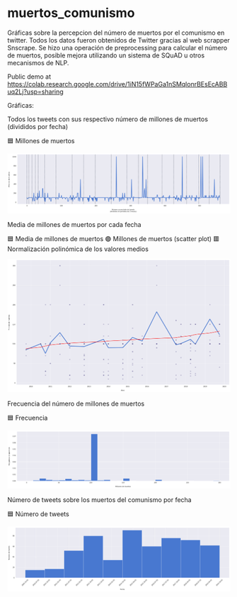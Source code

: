 # muertos_comunismo
Gráficas sobre la percepcion del número de muertos por el comunismo en twitter.
Todos los datos fueron obtenidos de Twitter gracias al web scrapper Snscrape. Se hizo una operación de preprocessing para calcular el número de muertos, posible mejora utilizando un sistema de SQuAD u otros mecanismos de NLP.

Public demo at https://colab.research.google.com/drive/1iN15fWPaGa1nSMqlonrBEsEcABBuq2Lj?usp=sharing



Gráficas:

Todos los tweets con sus respectivo número de millones de muertos (divididos por fecha)

🟦 Millones de muertos

![todos los tweets](https://github.com/elalber2000/muertos_comunismo/blob/main/main.png)


Media de millones de muertos por cada fecha

🟦 Media de millones de muertos
🟣 Millones de muertos (scatter plot)
🟥 Normalización polinómica de los valores medios

![media de muertes](https://github.com/elalber2000/muertos_comunismo/blob/main/avg.png)


Frecuencia del número de millones de muertos

🟦 Frecuencia

![frecuencia de muertes](https://github.com/elalber2000/muertos_comunismo/blob/main/freq.png)


Número de tweets sobre los muertos del comunismo por fecha

🟦 Número de tweets

![numero de tweets por fecha](https://github.com/elalber2000/muertos_comunismo/blob/main/number.png)
